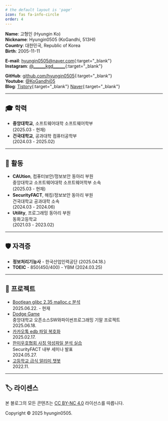 ```yaml
---
# the default layout is 'page'
icon: fas fa-info-circle
order: 4
---
```


**Name**: 고형인 (Hyungin Ko)  
**Nickname**: Hyungin0505 (KoGandhi, 513HI)  
**Country**: 대한민국, Republic of Korea  
**Birth**: 2005-11-11  

**E-mail**: [hyungin0505@naver.com](mailto:hyungin0505@naver.com){:target="_blank"}  
**Instagram**: [@\_\_\_\_\_\_kgd\_\_\_\_\_\_](https://instagram.com/______kgd______){:target="_blank"}  

**GitHub**: [github.com/hyungin0505](https://github.com/hyungin0505){:target="_blank"}  
**Youtube**: [@KoGandhi05](https://youtube.com/@KoGandhi05)  
**Blog**: [Tistory](https://hyungin0505.tistory.com){:target="_blank"}  [Naver](https://blog.naver.com/hyungin0505){:target="_blank"}  

---

## 🎓 학력

- **중앙대학교**, 소프트웨어대학 소프트웨어학부    
    (2025.03 - 현재)
- **건국대학교**, 공과대학 컴퓨터공학부  
    (2024.03 - 2025.02)

---

## 💼 활동

- **CAUtion**, 컴퓨터보안/정보보안 동아리 부원  
    중앙대학교 소프트웨어대학 소프트웨어학부 소속  
    (2025.03 - 현재)
- **SecurityFACT**, 해킹/정보보안 동아리 부원  
    건국대학교 공과대학 소속  
    (2024.03 - 2024.06)
- **Utility**, 프로그래밍 동아리 부원  
    동화고등학교  
    (2021.03 - 2023.02)

---

## 🛡️ 자격증

- **정보처리기능사** - 한국산업인력공단 (2025.04.18.)
- **TOEIC** - 850(450/400) - YBM (2024.03.25)

---

## 📝 프로젝트
- [Bootlean glibc 2.35 malloc.c 분석](/my-blog/posts/bootlean-glibc-malloc-analysis/)   
  2025.06.22. - 현재
- [Dodge Game](https://github.com/hyungin0505/GUI-Project-Dodge)    
  중앙대학교 오픈소스SW와파이썬프로그래밍 기말 프로젝트  
  2025.06.18.  
- [카카오톡 edb 파일 복호화](https://hyungin0505.tistory.com/103)  
  2025.02.17.
- [한미우호협회 사칭 악성파일 분석 실습](https://hyungin0505.tistory.com/89)  
  SecurityFACT 내부 세미나 발표    
  2024.05.27. 
- [고등학교 급식 알리미 챗봇](https://github.com/hyungin0505/DonghwaMealAlimi)  
  2022.11.

---

## 🏷 라이센스

본 블로그의 모든 콘텐츠는 [CC BY-NC 4.0](https://creativecommons.org/licenses/by-nc/4.0/deed.ko) 라이선스를 따릅니다.  

Copyright © 2025 hyungin0505.
